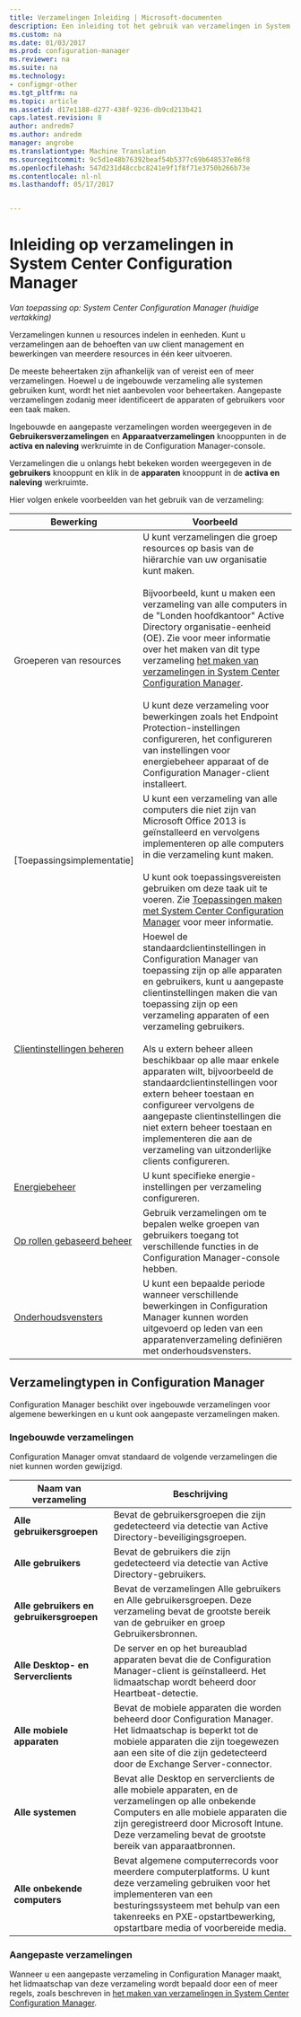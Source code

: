 ```yaml
---
title: Verzamelingen Inleiding | Microsoft-documenten
description: Een inleiding tot het gebruik van verzamelingen in System Center Configuration Manager opgehaald.
ms.custom: na
ms.date: 01/03/2017
ms.prod: configuration-manager
ms.reviewer: na
ms.suite: na
ms.technology:
- configmgr-other
ms.tgt_pltfrm: na
ms.topic: article
ms.assetid: d17e1188-d277-438f-9236-db9cd213b421
caps.latest.revision: 8
author: andredm7
ms.author: andredm
manager: angrobe
ms.translationtype: Machine Translation
ms.sourcegitcommit: 9c5d1e48b76392beaf54b5377c69b648537e86f8
ms.openlocfilehash: 547d231d48ccbc8241e9f1f8f71e3750b266b73e
ms.contentlocale: nl-nl
ms.lasthandoff: 05/17/2017


---
```

# <a name="introduction-to-collections-in-system-center-configuration-manager"></a>Inleiding op verzamelingen in System Center Configuration Manager

*Van toepassing op: System Center Configuration Manager (huidige vertakking)*

Verzamelingen kunnen u resources indelen in eenheden. Kunt u verzamelingen aan de behoeften van uw client management en bewerkingen van meerdere resources in één keer uitvoeren. 

De meeste beheertaken zijn afhankelijk van of vereist een of meer verzamelingen. Hoewel u de ingebouwde verzameling alle systemen gebruiken kunt, wordt het niet aanbevolen voor beheertaken. Aangepaste verzamelingen zodanig meer identificeert de apparaten of gebruikers voor een taak maken.  

 Ingebouwde en aangepaste verzamelingen worden weergegeven in de **Gebruikersverzamelingen** en **Apparaatverzamelingen** knooppunten in de **activa en naleving** werkruimte in de Configuration Manager-console.  

 Verzamelingen die u onlangs hebt bekeken worden weergegeven in de **gebruikers** knooppunt en klik in de **apparaten** knooppunt in de **activa en naleving** werkruimte.  

Hier volgen enkele voorbeelden van het gebruik van de verzameling:  

|Bewerking|Voorbeeld|  
|---------|-------|  
|Groeperen van resources|U kunt verzamelingen die groep resources op basis van de hiërarchie van uw organisatie kunt maken.<br /><br /> Bijvoorbeeld, kunt u maken een verzameling van alle computers in de "Londen hoofdkantoor" Active Directory organisatie-eenheid (OE). Zie voor meer informatie over het maken van dit type verzameling [het maken van verzamelingen in System Center Configuration Manager](../../../../core/clients/manage/collections/create-collections.md).<br /><br /> U kunt deze verzameling voor bewerkingen zoals het Endpoint Protection-instellingen configureren, het configureren van instellingen voor energiebeheer apparaat of de Configuration Manager-client installeert.|  
|[Toepassingsimplementatie]|U kunt een verzameling van alle computers die niet zijn van Microsoft Office 2013 is geïnstalleerd en vervolgens implementeren op alle computers in die verzameling kunt maken.<br /><br /> U kunt ook toepassingsvereisten gebruiken om deze taak uit te voeren. Zie [Toepassingen maken met System Center Configuration Manager](../../../../apps/deploy-use/create-applications.md) voor meer informatie.|  
|[Clientinstellingen beheren](../../../../core/clients/deploy/about-client-settings.md)|Hoewel de standaardclientinstellingen in Configuration Manager van toepassing zijn op alle apparaten en gebruikers, kunt u aangepaste clientinstellingen maken die van toepassing zijn op een verzameling apparaten of een verzameling gebruikers.<br /><br /> Als u extern beheer alleen beschikbaar op alle maar enkele apparaten wilt, bijvoorbeeld de standaardclientinstellingen voor extern beheer toestaan en configureer vervolgens de aangepaste clientinstellingen die niet extern beheer toestaan en implementeren die aan de verzameling van uitzonderlijke clients configureren. |  
|[Energiebeheer](../power/introduction-to-power-management.md)|U kunt specifieke energie-instellingen per verzameling configureren.|  
|[Op rollen gebaseerd beheer](../../../../core/servers/deploy/configure/configure-role-based-administration.md)|Gebruik verzamelingen om te bepalen welke groepen van gebruikers toegang tot verschillende functies in de Configuration Manager-console hebben.|  
|[Onderhoudsvensters](../../../../core/clients/manage/collections/use-maintenance-windows.md)|U kunt een bepaalde periode wanneer verschillende bewerkingen in Configuration Manager kunnen worden uitgevoerd op leden van een apparatenverzameling definiëren met onderhoudsvensters. |  


## <a name="collection-types-in-configuration-manager"></a>Verzamelingtypen in Configuration Manager  
 Configuration Manager beschikt over ingebouwde verzamelingen voor algemene bewerkingen en u kunt ook aangepaste verzamelingen maken.   

### <a name="built-in-collections"></a>Ingebouwde verzamelingen  
 Configuration Manager omvat standaard de volgende verzamelingen die niet kunnen worden gewijzigd.  

|**Naam van verzameling**|Beschrijving|  
|-------------------------|-----------------|  
|**Alle gebruikersgroepen**|Bevat de gebruikersgroepen die zijn gedetecteerd via detectie van Active Directory-beveiligingsgroepen.|  
|**Alle gebruikers**|Bevat de gebruikers die zijn gedetecteerd via detectie van Active Directory-gebruikers.|  
|**Alle gebruikers en gebruikersgroepen**|Bevat de verzamelingen Alle gebruikers en Alle gebruikersgroepen. Deze verzameling bevat de grootste bereik van de gebruiker en groep Gebruikersbronnen.|  
|**Alle Desktop- en Serverclients**|De server en op het bureaublad apparaten bevat die de Configuration Manager-client is geïnstalleerd. Het lidmaatschap wordt beheerd door Heartbeat-detectie.|  
|**Alle mobiele apparaten**|Bevat de mobiele apparaten die worden beheerd door Configuration Manager. Het lidmaatschap is beperkt tot de mobiele apparaten die zijn toegewezen aan een site of die zijn gedetecteerd door de Exchange Server-connector.|  
|**Alle systemen**|Bevat alle Desktop en serverclients de alle mobiele apparaten, en de verzamelingen op alle onbekende Computers en alle mobiele apparaten die zijn geregistreerd door Microsoft Intune. Deze verzameling bevat de grootste bereik van apparaatbronnen.|  
|**Alle onbekende computers**|Bevat algemene computerrecords voor meerdere computerplatforms. U kunt deze verzameling gebruiken voor het implementeren van een besturingssysteem met behulp van een takenreeks en PXE-opstartbewerking, opstartbare media of voorbereide media.|  

### <a name="custom-collections"></a>Aangepaste verzamelingen  
 Wanneer u een aangepaste verzameling in Configuration Manager maakt, het lidmaatschap van deze verzameling wordt bepaald door een of meer regels, zoals beschreven in [het maken van verzamelingen in System Center Configuration Manager](../../../../core/clients/manage/collections/create-collections.md). 


